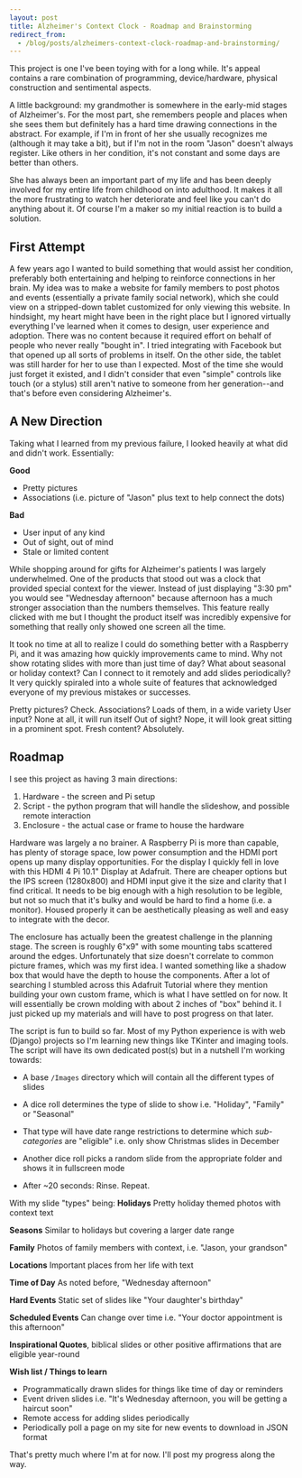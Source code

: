 ```yaml
---
layout: post
title: Alzheimer's Context Clock - Roadmap and Brainstorming
redirect_from:
  - /blog/posts/alzheimers-context-clock-roadmap-and-brainstorming/
---
```


This project is one I've been toying with for a long while. It's appeal contains a rare combination of programming, device/hardware, physical construction and sentimental aspects.

A little background: my grandmother is somewhere in the early-mid stages of Alzheimer's. For the most part, she remembers people and places when she sees them but definitely has a hard time drawing connections in the abstract. For example, if I'm in front of her she usually recognizes me (although it may take a bit), but if I'm not in the room "Jason" doesn't always register. Like others in her condition, it's not constant and some days are better than others.

She has always been an important part of my life and has been deeply involved for my entire life from childhood on into adulthood. It makes it all the more frustrating to watch her deteriorate and feel like you can't do anything about it. Of course I'm a maker so my initial reaction is to build a solution.

## First Attempt

A few years ago I wanted to build something that would assist her condition, preferably both entertaining and helping to reinforce connections in her brain. My idea was to make a website for family members to post photos and events (essentially a private family social network), which she could view on a stripped-down tablet customized for only viewing this website.
In hindsight, my heart might have been in the right place but I ignored virtually everything I've learned when it comes to design, user experience and adoption. There was no content because it required effort on behalf of people who never really "bought in". I tried integrating with Facebook but that opened up all sorts of problems in itself. On the other side, the tablet was still harder for her to use than I expected. Most of the time she would just forget it existed, and I didn't consider that even "simple" controls like touch (or a stylus) still aren't native to someone from her generation--and that's before even considering Alzheimer's.

## A New Direction

Taking what I learned from my previous failure, I looked heavily at what did and didn't work. Essentially:

**Good**

- Pretty pictures
- Associations (i.e. picture of "Jason" plus text to help connect the dots)

**Bad**

- User input of any kind
- Out of sight, out of mind
- Stale or limited content

While shopping around for gifts for Alzheimer's patients I was largely underwhelmed. One of the products that stood out was a clock that provided special context for the viewer. Instead of just displaying "3:30 pm" you would see "Wednesday afternoon" because afternoon has a much stronger association than the numbers themselves. This feature really clicked with me but I thought the product itself was incredibly expensive for something that really only showed one screen all the time.

It took no time at all to realize I could do something better with a Raspberry Pi, and it was amazing how quickly improvements came to mind. Why not show rotating slides with more than just time of day? What about seasonal or holiday context? Can I connect to it remotely and add slides periodically? It very quickly spiraled into a whole suite of features that acknowledged everyone of my previous mistakes or successes.

Pretty pictures? Check. Associations? Loads of them, in a wide variety User input? None at all, it will run itself Out of sight? Nope, it will look great sitting in a prominent spot. Fresh content? Absolutely.

## Roadmap

I see this project as having 3 main directions:

1. Hardware - the screen and Pi setup
2. Script - the python program that will handle the slideshow, and possible remote interaction
3. Enclosure - the actual case or frame to house the hardware

Hardware was largely a no brainer. A Raspberry Pi is more than capable, has plenty of storage space, low power consumption and the HDMI port opens up many display opportunities. For the display I quickly fell in love with this HDMI 4 Pi 10.1" Display at Adafruit. There are cheaper options but the IPS screen (1280x800) and HDMI input give it the size and clarity that I find critical. It needs to be big enough with a high resolution to be legible, but not so much that it's bulky and would be hard to find a home (i.e. a monitor). Housed properly it can be aesthetically pleasing as well and easy to integrate with the decor.

The enclosure has actually been the greatest challenge in the planning stage. The screen is roughly 6"x9" with some mounting tabs scattered around the edges. Unfortunately that size doesn't correlate to common picture frames, which was my first idea. I wanted something like a shadow box that would have the depth to house the components. After a lot of searching I stumbled across this Adafruit Tutorial where they mention building your own custom frame, which is what I have settled on for now. It will essentially be crown molding with about 2 inches of "box" behind it. I just picked up my materials and will have to post progress on that later.

The script is fun to build so far. Most of my Python experience is with web (Django) projects so I'm learning new things like TKinter and imaging tools. The script will have its own dedicated post(s) but in a nutshell I'm working towards:

- A base `/Images` directory which will contain all the different types of slides

- A dice roll determines the type of slide to show i.e. "Holiday", "Family" or "Seasonal"

- That type will have date range restrictions to determine which _sub-categories_ are "eligible" i.e. only show Christmas slides in December

- Another dice roll picks a random slide from the appropriate folder and shows it in fullscreen mode

- After ~20 seconds: Rinse. Repeat.

With my slide "types" being:
**Holidays** Pretty holiday themed photos with context text

**Seasons** Similar to holidays but covering a larger date range

**Family** Photos of family members with context, i.e. "Jason, your grandson"

**Locations** Important places from her life with text

**Time of Day** As noted before, "Wednesday afternoon"

**Hard Events** Static set of slides like "Your daughter's birthday"

**Scheduled Events** Can change over time i.e. "Your doctor appointment is this afternoon"

**Inspirational Quotes**, biblical slides or other positive affirmations that are eligible year-round

**Wish list / Things to learn**

- Programmatically drawn slides for things like time of day or reminders
- Event driven slides i.e. "It's Wednesday afternoon, you will be getting a haircut soon"
- Remote access for adding slides periodically
- Periodically poll a page on my site for new events to download in JSON format

That's pretty much where I'm at for now. I'll post my progress along the way.
